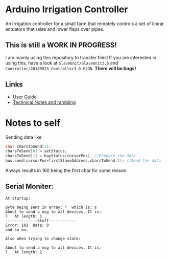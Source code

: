 # Arduino Irrigation Controller
An irrigation controller for a small farm that remotely controls a set of linear actuators that raise and lower flaps over pipes.
## This is still a WORK IN PROGRESS!
I am mainly using this repository to transfer files! If you are interested in using this, have a look at `SlaveUnit/SlaveUnit3.5` and `Controller/20180923_Controller3.0_PJON`. **There will be bugs!**
## Links
- [User Guide](Documentation/UserGuide.md)
- [Technical Notes and rambling](Documentation/TechnicalNotes)
# Notes to self
Sending data like
```cpp
char charsToSend[2];
charsToSend[0] = setStatus;
charsToSend[1] = bayStatus[cursorPos]; //Prepare the data
bus.send(cursorPos+firstSlaveAddress,charsToSend,2); //Send the data
```
Always results in 160 being the first char for some reason.
## Serial Moniter:
```
At startup:

Byte being sent in array: ⸮	 which is: s
About to send a msg to all devices. It is: 
⸮	At length: 1
--------------Stuff------------
Error: 101	Data: 0
and so on.

Also when trying to change state:

About to send a msg to all devices. It is: 
⸮	At length: 2
```
